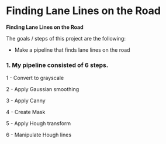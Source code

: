 # **Finding Lane Lines on the Road** 


**Finding Lane Lines on the Road**

The goals / steps of this project are the following:
* Make a pipeline that finds lane lines on the road


### 1. My pipeline consisted of 6 steps.

1 - Convert to grayscale

2 - Apply Gaussian smoothing

3 - Apply Canny

4 - Create Mask

5 - Apply Hough transform

6 - Manipulate Hough lines 
